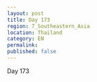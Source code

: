 ```yaml
---
layout: post
title: Day 173
region: 7_Southeastern_Asia
location: Thailand
category: EN
permalink:
published: false
---
```


Day 173

